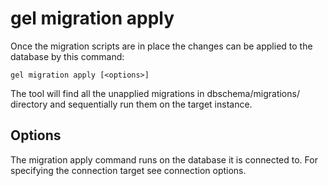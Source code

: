 # gel migration apply

Once the migration scripts are in place the changes can be applied to the database by this command:

```cli-synopsis
gel migration apply [<options>]
```

The tool will find all the unapplied migrations in dbschema/migrations/ directory and sequentially run them on the target instance.

## Options

The migration apply command runs on the database it is connected to. For specifying the connection target see connection options.

